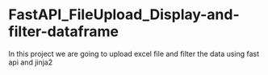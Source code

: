 # FastAPI_FileUpload_Display-and-filter-dataframe
In this project we are going to upload excel file and filter the data using fast api and jinja2 
